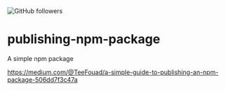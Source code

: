 <img alt="GitHub followers" src="https://img.shields.io/github/followers/brollyc21?style=social">

# publishing-npm-package
A simple npm package

https://medium.com/@TeeFouad/a-simple-guide-to-publishing-an-npm-package-506dd7f3c47a
